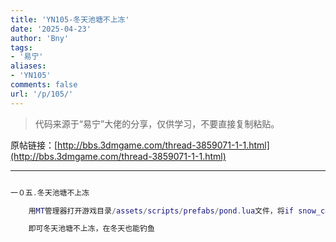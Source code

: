 ```yaml
---
title: 'YN105-冬天池塘不上冻'
date: '2025-04-23'
author: 'Bny'
tags:
- '易宁'
aliases:
- 'YN105'
comments: false
url: '/p/105/'
---
```


> 代码来源于“易宁”大佬的分享，仅供学习，不要直接复制粘贴。

原帖链接：[http://bbs.3dmgame.com/thread-3859071-1-1.html](http://bbs.3dmgame.com/thread-3859071-1-1.html)

---

```lua  

一０五.冬天池塘不上冻

	用MT管理器打开游戏目录/assets/scripts/prefabs/pond.lua文件，将if snow_cover > thresh and not inst.frozen then替换为if snow_cover > thresh and inst.frozen then

	即可冬天池塘不上冻，在冬天也能钓鱼

```  

